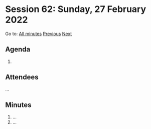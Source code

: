 # Session 62: Sunday, 27 February 2022

Go to: [All minutes](../../) [Previous](../../2022/02/25.md) [Next](../../2022/03/01.md)

## Agenda

1. 

## Attendees

...

## Minutes

1. ...
1. ...
